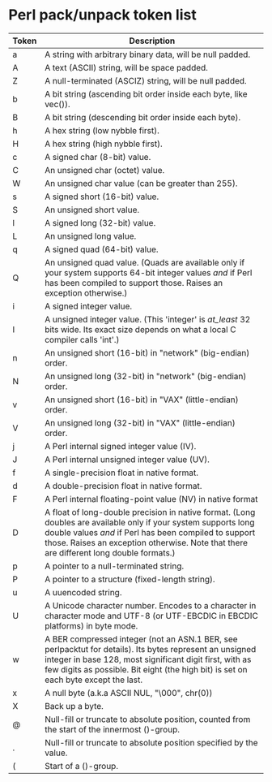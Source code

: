 # Perl pack/unpack token list

| Token | Description |
| ----- | ----------- |
| a | A string with arbitrary binary data, will be null padded. |
| A | A text (ASCII) string, will be space padded. |
| Z | A null-terminated (ASCIZ) string, will be null padded. |
| b | A bit string (ascending bit order inside each byte, like vec()). |
| B | A bit string (descending bit order inside each byte). |
| h | A hex string (low nybble first). |
| H | A hex string (high nybble first). |
| c | A signed char (8-bit) value. |
| C | An unsigned char (octet) value. |
| W | An unsigned char value (can be greater than 255). |
| s | A signed short (16-bit) value. |
| S | An unsigned short value. |
| l | A signed long (32-bit) value. |
| L | An unsigned long value. |
| q | A signed quad (64-bit) value. |
| Q | An unsigned quad value. (Quads are available only if your system supports 64-bit integer values _and_ if Perl has been compiled to support those. Raises an exception otherwise.) |
| i | A signed integer value. |
| I | A unsigned integer value. (This 'integer' is _at_least_ 32 bits wide. Its exact size depends on what a local C compiler calls 'int'.) |
| n | An unsigned short (16-bit) in "network" (big-endian) order. |
| N | An unsigned long (32-bit) in "network" (big-endian) order. |
| v | An unsigned short (16-bit) in "VAX" (little-endian) order. |
| V | An unsigned long (32-bit) in "VAX" (little-endian) order. |
| j | A Perl internal signed integer value (IV). |
| J | A Perl internal unsigned integer value (UV). |
| f | A single-precision float in native format. |
| d | A double-precision float in native format. |
| F | A Perl internal floating-point value (NV) in native format |
| D | A float of long-double precision in native format. (Long doubles are available only if your system supports long double values _and_ if Perl has been compiled to support those. Raises an exception otherwise. Note that there are different long double formats.) |
| p | A pointer to a null-terminated string. |
| P | A pointer to a structure (fixed-length string). |
| u | A uuencoded string. |
| U | A Unicode character number. Encodes to a character in character mode and UTF-8 (or UTF-EBCDIC in EBCDIC platforms) in byte mode. |
| w | A BER compressed integer (not an ASN.1 BER, see perlpacktut for details). Its bytes represent an unsigned integer in base 128, most significant digit first, with as few digits as possible. Bit eight (the high bit) is set on each byte except the last. |
| x | A null byte (a.k.a ASCII NUL, "\000", chr(0)) |
| X | Back up a byte. |
| @ | Null-fill or truncate to absolute position, counted from the start of the innermost ()-group.  |
| . | Null-fill or truncate to absolute position specified by the value. |
| ( | Start of a ()-group. |